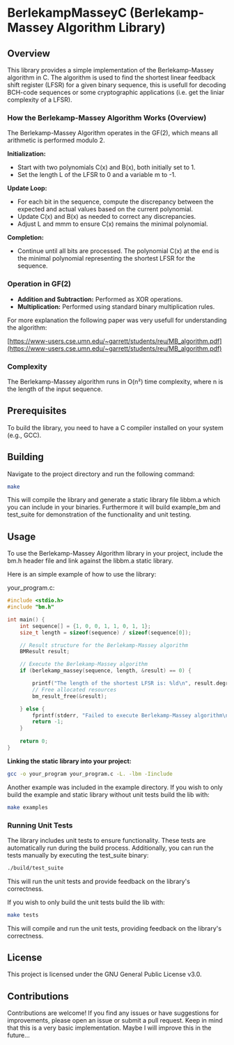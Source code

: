 # BerlekampMasseyC (Berlekamp-Massey Algorithm Library)

## Overview

This library provides a simple implementation of the Berlekamp-Massey algorithm in C. The algorithm is used to find the shortest linear feedback shift register (LFSR) for a given binary sequence, this is usefull for decoding BCH-code sequences or some cryptographic applications (i.e. get the liniar complexity of a LFSR).

### How the Berlekamp-Massey Algorithm Works (Overview)
The Berlekamp-Massey Algorithm operates in the GF(2), which means all arithmetic is performed modulo 2.

**Initialization:**

*   Start with two polynomials C(x) and B(x), both initially set to 1.
*   Set the length L of the LFSR to 0 and a variable m to -1.

**Update Loop:**

*   For each bit in the sequence, compute the discrepancy between the expected and actual values based on the current polynomial.
*   Update C(x) and B(x) as needed to correct any discrepancies.
*   Adjust L and mmm to ensure C(x) remains the minimal polynomial.

**Completion:**

*   Continue until all bits are processed. The polynomial C(x) at the end is the minimal polynomial representing the shortest LFSR for the sequence.

### Operation in GF(2)

*   **Addition and Subtraction:** Performed as XOR operations.
*   **Multiplication:** Performed using standard binary multiplication rules.

For more explanation the following paper was very usefull for understanding the algorithm:

[https://www-users.cse.umn.edu/~garrett/students/reu/MB_algorithm.pdf](https://www-users.cse.umn.edu/~garrett/students/reu/MB_algorithm.pdf)

### Complexity

The Berlekamp-Massey algorithm runs in O(n²) time complexity, where n is the length of the input sequence.

## Prerequisites

To build the library, you need to have a C compiler installed on your system (e.g., GCC).

## Building

Navigate to the project directory and run the following command:

```bash
make
```
This will compile the library and generate a static library file libbm.a which you can include in your binaries. Furthermore it will build example_bm and test_suite for demonstration of the functionality and unit testing.

## Usage

To use the Berlekamp-Massey Algorithm library in your project, include the bm.h header file and link against the libbm.a static library.

Here is an simple example of how to use the library:

your_program.c:
```C
#include <stdio.h>
#include "bm.h"

int main() {
	int sequence[] = {1, 0, 0, 1, 1, 0, 1, 1};
	size_t length = sizeof(sequence) / sizeof(sequence[0]);

	// Result structure for the Berlekamp-Massey algorithm
	BMResult result;

	// Execute the Berlekamp-Massey algorithm
	if (berlekamp_massey(sequence, length, &result) == 0) {

        printf("The length of the shortest LFSR is: %ld\n", result.degree);
		// Free allocated resources
		bm_result_free(&result);

	} else {
		fprintf(stderr, "Failed to execute Berlekamp-Massey algorithm\n");
        return -1;
    }
    
    return 0;
}
```

**Linking the static library into your project:**
```bash
gcc -o your_program your_program.c -L. -lbm -Iinclude
```
Another example was included in the example directory.
If you wish to only build the example and static library without unit tests build the lib with:
```bash
make examples
```

### Running Unit Tests

The library includes unit tests to ensure functionality. These tests are automatically run during the build process. Additionally, you can run the tests manually by executing the test_suite binary:

```bash
./build/test_suite
```
This will run the unit tests and provide feedback on the library's correctness.

If you wish to only build the unit tests build the lib with:
```bash
make tests
```
This will compile and run the unit tests, providing feedback on the library's correctness.

## License
This project is licensed under the GNU General Public License v3.0.

## Contributions
Contributions are welcome! If you find any issues or have suggestions for improvements, please open an issue or submit a pull request. Keep in mind that this is a very basic implementation. Maybe I will improve this in the future...
